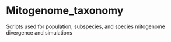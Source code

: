 # Mitogenome_taxonomy
Scripts used for population, subspecies, and species mitogenome divergence and simulations
